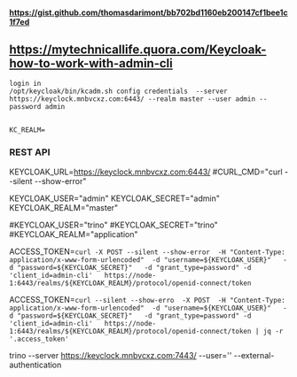 

#### https://gist.github.com/thomasdarimont/bb702bd1160eb200147cf1bee1c1f7ed
## 	https://mytechnicallife.quora.com/Keycloak-how-to-work-with-admin-cli

```
login in
/opt/keycloak/bin/kcadm.sh config credentials  --server https://keyclock.mnbvcxz.com:6443/ --realm master --user admin --password admin


KC_REALM=

```






### REST API 
KEYCLOAK_URL=https://keyclock.mnbvcxz.com:6443/
#CURL_CMD="curl --silent --show-error"

KEYCLOAK_USER="admin"
KEYCLOAK_SECRET="admin"
KEYCLOAK_REALM="master"

#KEYCLOAK_USER="trino"
#KEYCLOAK_SECRET="trino"
#KEYCLOAK_REALM="application"

ACCESS_TOKEN=`curl -X POST --silent --show-error  -H "Content-Type: application/x-www-form-urlencoded"  -d "username=${KEYCLOAK_USER}"   -d "password=${KEYCLOAK_SECRET}"   -d "grant_type=password" -d 'client_id=admin-cli'   https://node-1:6443/realms/${KEYCLOAK_REALM}/protocol/openid-connect/token`

ACCESS_TOKEN=`curl --silent --show-erro  -X POST  -H "Content-Type: application/x-www-form-urlencoded"  -d "username=${KEYCLOAK_USER}"   -d "password=${KEYCLOAK_SECRET}"   -d "grant_type=password" -d 'client_id=admin-cli'   https://node-1:6443/realms/${KEYCLOAK_REALM}/protocol/openid-connect/token | jq -r '.access_token'`

trino --server https://keyclock.mnbvcxz.com:7443/  --user=''  --external-authentication 

